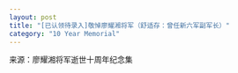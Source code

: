 ```yaml
---
layout: post
title: "[已认领待录入]敬悼廖耀湘将军（舒适存：曾任新六军副军长）"
category: "10 Year Memorial"
---
```

来源：廖耀湘将军逝世十周年纪念集


